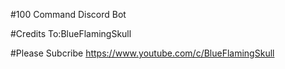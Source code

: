 #100 Command Discord Bot

#Credits To:BlueFlamingSkull


#Please Subcribe
https://www.youtube.com/c/BlueFlamingSkull
